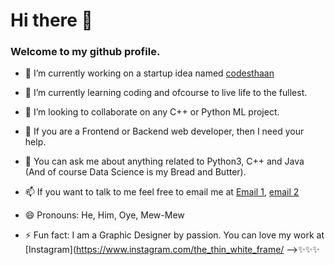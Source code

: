 # Hi there 👋
### Welcome to my github profile.

- 🔭 I’m currently working on a startup idea named [codesthaan](https://www.codesthaan.com)

- 🌱 I’m currently learning coding and ofcourse to live life to the fullest.

- 👯 I’m looking to collaborate on any C++ or Python ML project.

- 🤔 If you are a Frontend or Backend web developer, then I need your help.

- 💬 You can ask me about anything related to Python3, C++ and Java
      (And of course Data Science is my Bread and Butter).
      
- 📫 If you want to talk to me feel free to email me at [Email 1](saikat.bishal786@gmail.com), [email 2](saikatbishal@codesthaan.com)
- 😄 Pronouns:  He, Him, Oye, Mew-Mew
- ⚡ Fun fact: I am a Graphic Designer by passion. You can love my work at [Instagram](https://www.instagram.com/the_thin_white_frame/
-->✨✨✨
